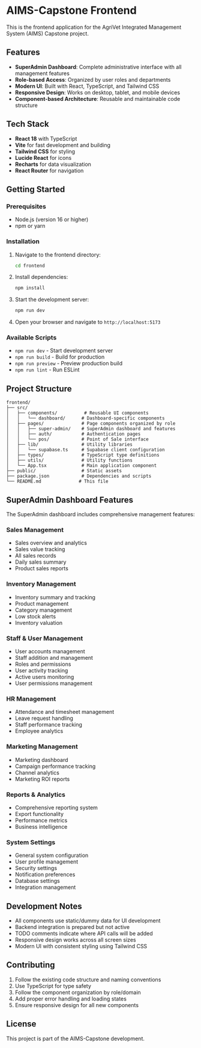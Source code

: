 # AIMS-Capstone Frontend

This is the frontend application for the AgriVet Integrated Management System (AIMS) Capstone project.

## Features

- **SuperAdmin Dashboard**: Complete administrative interface with all management features
- **Role-based Access**: Organized by user roles and departments
- **Modern UI**: Built with React, TypeScript, and Tailwind CSS
- **Responsive Design**: Works on desktop, tablet, and mobile devices
- **Component-based Architecture**: Reusable and maintainable code structure

## Tech Stack

- **React 18** with TypeScript
- **Vite** for fast development and building
- **Tailwind CSS** for styling
- **Lucide React** for icons
- **Recharts** for data visualization
- **React Router** for navigation

## Getting Started

### Prerequisites

- Node.js (version 16 or higher)
- npm or yarn

### Installation

1. Navigate to the frontend directory:
   ```bash
   cd frontend
   ```

2. Install dependencies:
   ```bash
   npm install
   ```

3. Start the development server:
   ```bash
   npm run dev
   ```

4. Open your browser and navigate to `http://localhost:5173`

### Available Scripts

- `npm run dev` - Start development server
- `npm run build` - Build for production
- `npm run preview` - Preview production build
- `npm run lint` - Run ESLint

## Project Structure

```
frontend/
├── src/
│   ├── components/          # Reusable UI components
│   │   └── dashboard/      # Dashboard-specific components
│   ├── pages/              # Page components organized by role
│   │   ├── super-admin/    # SuperAdmin dashboard and features
│   │   ├── auth/           # Authentication pages
│   │   └── pos/            # Point of Sale interface
│   ├── lib/                # Utility libraries
│   │   └── supabase.ts     # Supabase client configuration
│   ├── types/              # TypeScript type definitions
│   ├── utils/              # Utility functions
│   └── App.tsx             # Main application component
├── public/                 # Static assets
├── package.json            # Dependencies and scripts
└── README.md              # This file
```

## SuperAdmin Dashboard Features

The SuperAdmin dashboard includes comprehensive management features:

### Sales Management
- Sales overview and analytics
- Sales value tracking
- All sales records
- Daily sales summary
- Product sales reports

### Inventory Management
- Inventory summary and tracking
- Product management
- Category management
- Low stock alerts
- Inventory valuation

### Staff & User Management
- User accounts management
- Staff addition and management
- Roles and permissions
- User activity tracking
- Active users monitoring
- User permissions management

### HR Management
- Attendance and timesheet management
- Leave request handling
- Staff performance tracking
- Employee analytics

### Marketing Management
- Marketing dashboard
- Campaign performance tracking
- Channel analytics
- Marketing ROI reports

### Reports & Analytics
- Comprehensive reporting system
- Export functionality
- Performance metrics
- Business intelligence

### System Settings
- General system configuration
- User profile management
- Security settings
- Notification preferences
- Database settings
- Integration management

## Development Notes

- All components use static/dummy data for UI development
- Backend integration is prepared but not active
- TODO comments indicate where API calls will be added
- Responsive design works across all screen sizes
- Modern UI with consistent styling using Tailwind CSS

## Contributing

1. Follow the existing code structure and naming conventions
2. Use TypeScript for type safety
3. Follow the component organization by role/domain
4. Add proper error handling and loading states
5. Ensure responsive design for all new components

## License

This project is part of the AIMS-Capstone development.